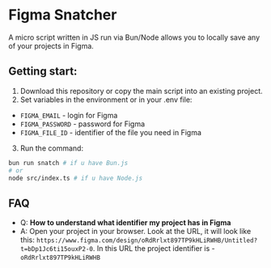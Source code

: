 # Figma Snatcher

A micro script written in JS run via Bun/Node allows you to locally save any of your projects in Figma.

## Getting start:

1. Download this repository or copy the main script into an existing project.
2. Set variables in the environment or in your .env file:
- `FIGMA_EMAIL` - login for Figma
- `FIGMA_PASSWORD` - password for Figma
- `FIGMA_FILE_ID` - identifier of the file you need in Figma
3. Run the command:
```sh
bun run snatch # if u have Bun.js
# or
node src/index.ts # if u have Node.js
```

## FAQ

- Q: **How to understand what identifier my project has in Figma**
- A: Open your project in your browser. Look at the URL, it will look like this: `https://www.figma.com/design/oRdRrlxt897TP9kHLiRWHB/Untitled?t=bDp1Jc6ti15ouxP2-0`. In this URL the project identifier is - `oRdRrlxt897TP9kHLiRWHB`
